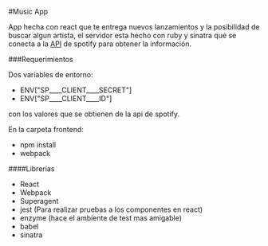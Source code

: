 #Music App

App hecha con react que te entrega nuevos lanzamientos y la posibilidad de buscar algun artista, el servidor esta hecho con ruby y sinatra que se conecta a la [API](https://developer.spotify.com/) de spotify para obtener la información.

###Requerimientos

Dos variables de entorno:

- ENV["SP____CLIENT____SECRET"]
- ENV["SP____CLIENT____ID"]

con los valores que se obtienen de la api de spotify.

En la carpeta frontend:

- npm install
- webpack


####Librerias

- React
- Webpack
- Superagent
- jest (Para realizar pruebas a los componentes en react)
- enzyme (hace el ambiente de test mas amigable)
- babel
- sinatra